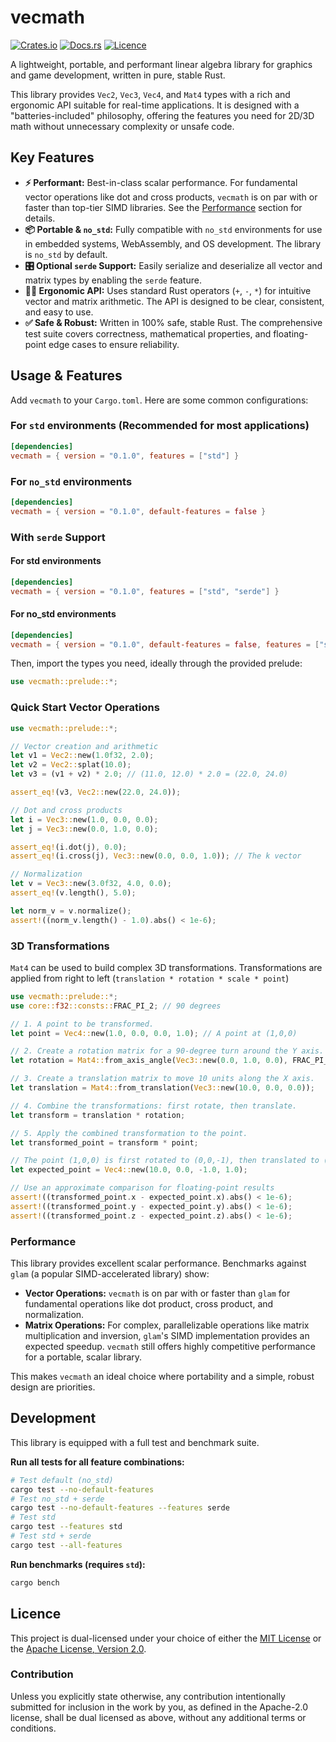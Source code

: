 # vecmath

<!--
-->

[![Crates.io](https://img.shields.io/crates/v/vecmath.svg)](https://crates.io/crates/vecmath)
[![Docs.rs](https://docs.rs/vecmath/badge.svg)](https://docs.rs/vecmath)
[![Licence](https://img.shields.io/badge/license-MIT%2FApache--2.0-blue.svg)](#licence)

<!--
[![CI](https://github.com/willmccallion/vecmath/actions/workflows/ci.yml/badge.svg)](https://github.com/willmccallion/vecmath/actions/workflows/ci.yml)
-->

A lightweight, portable, and performant linear algebra library for graphics and game development, written in pure, stable Rust.

This library provides `Vec2`, `Vec3`, `Vec4`, and `Mat4` types with a rich and ergonomic API suitable for real-time applications. It is designed with a "batteries-included" philosophy, offering the features you need for 2D/3D math without unnecessary complexity or unsafe code.

## Key Features

* **⚡ Performant:** Best-in-class scalar performance. For fundamental vector operations like dot and cross products, `vecmath` is on par with or faster than top-tier SIMD libraries. See the [Performance](#performance) section for details.
* **📦 Portable & `no_std`:** Fully compatible with `no_std` environments for use in embedded systems, WebAssembly, and OS development. The library is `no_std` by default.
* **🎛️ Optional `serde` Support:** Easily serialize and deserialize all vector and matrix types by enabling the `serde` feature.
* **🧑‍💻 Ergonomic API:** Uses standard Rust operators (`+`, `-`, `*`) for intuitive vector and matrix arithmetic. The API is designed to be clear, consistent, and easy to use.
* **✅ Safe & Robust:** Written in 100% safe, stable Rust. The comprehensive test suite covers correctness, mathematical properties, and floating-point edge cases to ensure reliability.

## Usage & Features

Add `vecmath` to your `Cargo.toml`. Here are some common configurations:

### For `std` environments (Recommended for most applications)

```toml
[dependencies]
vecmath = { version = "0.1.0", features = ["std"] }
```

### For `no_std` environments

```toml
[dependencies]
vecmath = { version = "0.1.0", default-features = false }
```

### With `serde` Support

#### For std environments

```toml
[dependencies]
vecmath = { version = "0.1.0", features = ["std", "serde"] }
```

#### For no\_std environments

```toml
[dependencies]
vecmath = { version = "0.1.0", default-features = false, features = ["serde"] }
```

Then, import the types you need, ideally through the provided prelude:

```rust
use vecmath::prelude::*;
```

### Quick Start Vector Operations

```rust
use vecmath::prelude::*;

// Vector creation and arithmetic
let v1 = Vec2::new(1.0f32, 2.0);
let v2 = Vec2::splat(10.0);
let v3 = (v1 + v2) * 2.0; // (11.0, 12.0) * 2.0 = (22.0, 24.0)

assert_eq!(v3, Vec2::new(22.0, 24.0));

// Dot and cross products
let i = Vec3::new(1.0, 0.0, 0.0);
let j = Vec3::new(0.0, 1.0, 0.0);

assert_eq!(i.dot(j), 0.0);
assert_eq!(i.cross(j), Vec3::new(0.0, 0.0, 1.0)); // The k vector

// Normalization
let v = Vec3::new(3.0f32, 4.0, 0.0);
assert_eq!(v.length(), 5.0);

let norm_v = v.normalize();
assert!((norm_v.length() - 1.0).abs() < 1e-6);
```

### 3D Transformations

`Mat4` can be used to build complex 3D transformations. Transformations are applied from right to left (`translation * rotation * scale * point`)

```rust
use vecmath::prelude::*;
use core::f32::consts::FRAC_PI_2; // 90 degrees

// 1. A point to be transformed.
let point = Vec4::new(1.0, 0.0, 0.0, 1.0); // A point at (1,0,0)

// 2. Create a rotation matrix for a 90-degree turn around the Y axis.
let rotation = Mat4::from_axis_angle(Vec3::new(0.0, 1.0, 0.0), FRAC_PI_2);

// 3. Create a translation matrix to move 10 units along the X axis.
let translation = Mat4::from_translation(Vec3::new(10.0, 0.0, 0.0));

// 4. Combine the transformations: first rotate, then translate.
let transform = translation * rotation;

// 5. Apply the combined transformation to the point.
let transformed_point = transform * point;

// The point (1,0,0) is first rotated to (0,0,-1), then translated to (10,0,-1).
let expected_point = Vec4::new(10.0, 0.0, -1.0, 1.0);

// Use an approximate comparison for floating-point results
assert!((transformed_point.x - expected_point.x).abs() < 1e-6);
assert!((transformed_point.y - expected_point.y).abs() < 1e-6);
assert!((transformed_point.z - expected_point.z).abs() < 1e-6);
```

### Performance

This library provides excellent scalar performance. Benchmarks against `glam` (a popular SIMD-accelerated library) show:

* **Vector Operations:** `vecmath` is on par with or faster than `glam` for fundamental operations like dot product, cross product, and normalization.
* **Matrix Operations:** For complex, parallelizable operations like matrix multiplication and inversion, `glam`'s SIMD implementation provides an expected speedup. `vecmath` still offers highly competitive performance for a portable, scalar library.

This makes `vecmath` an ideal choice where portability and a simple, robust design are priorities.

## Development

This library is equipped with a full test and benchmark suite.

**Run all tests for all feature combinations:**

```bash
# Test default (no_std)
cargo test --no-default-features
# Test no_std + serde
cargo test --no-default-features --features serde
# Test std
cargo test --features std
# Test std + serde
cargo test --all-features
```

**Run benchmarks (requires `std`):**

```bash
cargo bench
```

## Licence

This project is dual-licensed under your choice of either the [MIT License](https://github.com/willmccallion/vecmath/blob/main/LICENCE-MIT) or the [Apache License, Version 2.0](https://github.com/willmccallion/vecmath/blob/main/LICENCE-APACHE).

### Contribution

Unless you explicitly state otherwise, any contribution intentionally submitted for inclusion in the work by you, as defined in the Apache-2.0 license, shall be dual licensed as above, without any additional terms or conditions.

